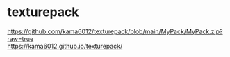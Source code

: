# texturepack
https://github.com/kama6012/texturepack/blob/main/MyPack/MyPack.zip?raw=true  
https://kama6012.github.io/texturepack/
